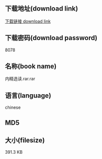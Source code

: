 ## 下载地址(download link)
[下载链接 download link](https://tutu365.netlify.app/?s=%E5%86%85%E7%B2%BE%E9%80%89%E8%AF%BB.rar)

## 下载密码(download password)
8078

## 名称(book name)
内精选读.rar.rar

## 语言(language)
chinese

## MD5


## 大小(filesize)
391.3 KB
